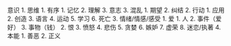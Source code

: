 意识
	1. 思维
		1. 有序
			1. 记忆
			2. 理解
			3. 意志
		3. 混乱
			1. 期望
			2. 纠结
	2. 行动
		1. 应用
		2. 创造
		3. 语言
		4. 运动
		5. 学习
		6. 死亡
	3. 情绪/情感/感受
		1. 爱
			1. 人
			2. 事件（爱好）
			3. 事物（钱）
		2. 恨
		3. 愤怒
		4. 悲伤
		5. 贪婪
		6. 嫉妒
		7. 虚荣
		8. 迷恋/执著
	4. 本能
		1. 善恶
		2. 正义

